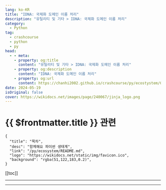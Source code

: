 ```yaml
---
lang: ko-KR
title: "IDNA: 국제화 도메인 이름 처리"
description: "유틸리티 및 기타 > IDNA: 국제화 도메인 이름 처리"
category:
  - Python
tag: 
  - crashcourse
  - python
  - py
head:
  - - meta:
    - property: og:title
      content: "유틸리티 및 기타 > IDNA: 국제화 도메인 이름 처리"
    - property: og:description
      content: "IDNA: 국제화 도메인 이름 처리"
    - property: og:url
      content: https://chanhi2002.github.io/crashcourse/py/ecostystem/06/util/werkzeug.html
date: 2024-05-19
isOriginal: false
cover: https://wikidocs.net/images/page/240067/jinja_logo.png
---
```


# {{ $frontmatter.title }} 관련

```component VPCard
{
  "title": "목차",
  "desc": "함께해요 파이썬 생태계",
  "link": "/py/ecosystem/README.md",
  "logo": "https://wikidocs.net/static/img/favicon.ico",
  "background": "rgba(51,122,183,0.2)",
}
```

[[toc]]

---

<SiteInfo
  name="IDNA: 국제화 도메인 이름 처리 | WikiDocs"
  desc="함께해요 파이썬 생태계"
  url="https://wikidocs.net/240067"
  logo="https://wikidocs.net/static/img/favicon.ico"
  preview="https://wikidocs.net/images/page/240067/jinja_logo.png"/>

<!-- TODO: 작성 -->

---

<TagLinks />